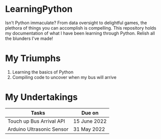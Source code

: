 # LearningPython

Isn't Python immaculate? From data oversight to delightful games, the plethora of things you can accomplish is compelling. This repository holds my documentation of what I have been learning through Python. Relish all the blunders I've made!

# My Triumphs

1. Learning the basics of Python
2. Compiling code to uncover when my bus will arrive

# My Undertakings

Tasks | Due on
-|-
Touch up Bus Arrival API | 15 June 2022
Arduino Ultrasonic Sensor | 31 May 2022
